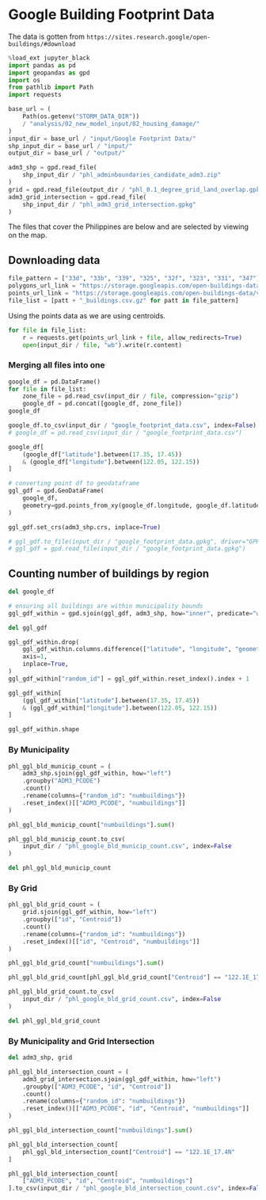 # Google Building Footprint Data

The data is gotten from `https://sites.research.google/open-buildings/#download`

```python
%load_ext jupyter_black
import pandas as pd
import geopandas as gpd
import os
from pathlib import Path
import requests
```

```python
base_url = (
    Path(os.getenv("STORM_DATA_DIR"))
    / "analysis/02_new_model_input/02_housing_damage/"
)
input_dir = base_url / "input/Google Footprint Data/"
shp_input_dir = base_url / "input/"
output_dir = base_url / "output/"
```

```python
adm3_shp = gpd.read_file(
    shp_input_dir / "phl_adminboundaries_candidate_adm3.zip"
)
grid = gpd.read_file(output_dir / "phl_0.1_degree_grid_land_overlap.gpkg")
adm3_grid_intersection = gpd.read_file(
    shp_input_dir / "phl_adm3_grid_intersection.gpkg"
)
```

The files that cover the Philippines are below
and are selected by viewing on the map.

## Downloading data

```python
file_pattern = ["33d", "33b", "339", "325", "32f", "323", "331", "347"]
polygons_url_link = "https://storage.googleapis.com/open-buildings-data/v2/polygons_s2_level_4_gzip/"
points_url_link = "https://storage.googleapis.com/open-buildings-data/v2/points_s2_level_4_gzip/"
file_list = [patt + "_buildings.csv.gz" for patt in file_pattern]
```

Using the points data as we are using centroids.

```python
for file in file_list:
    r = requests.get(points_url_link + file, allow_redirects=True)
    open(input_dir / file, "wb").write(r.content)
```

### Merging all files into one

```python
google_df = pd.DataFrame()
for file in file_list:
    zone_file = pd.read_csv(input_dir / file, compression="gzip")
    google_df = pd.concat([google_df, zone_file])
google_df
```

```python
google_df.to_csv(input_dir / "google_footprint_data.csv", index=False)
# google_df = pd.read_csv(input_dir / "google_footprint_data.csv")
```

```python
google_df[
    (google_df["latitude"].between(17.35, 17.45))
    & (google_df["longitude"].between(122.05, 122.15))
]
```

```python
# converting point df to geodataframe
ggl_gdf = gpd.GeoDataFrame(
    google_df,
    geometry=gpd.points_from_xy(google_df.longitude, google_df.latitude),
)
```

```python
ggl_gdf.set_crs(adm3_shp.crs, inplace=True)
```

```python
# ggl_gdf.to_file(input_dir / "google_footprint_data.gpkg", driver="GPKG")
# ggl_gdf = gpd.read_file(input_dir / "google_footprint_data.gpkg")
```

## Counting number of buildings by region

```python
del google_df
```

```python
# ensuring all buildings are within municipality bounds
ggl_gdf_within = gpd.sjoin(ggl_gdf, adm3_shp, how="inner", predicate="within")
```

```python
del ggl_gdf
```

```python
ggl_gdf_within.drop(
    ggl_gdf_within.columns.difference(["latitude", "longitude", "geometry"]),
    axis=1,
    inplace=True,
)
ggl_gdf_within["random_id"] = ggl_gdf_within.reset_index().index + 1
```

```python
ggl_gdf_within[
    (ggl_gdf_within["latitude"].between(17.35, 17.45))
    & (ggl_gdf_within["longitude"].between(122.05, 122.15))
]
```

```python
ggl_gdf_within.shape
```

### By Municipality

```python
phl_ggl_bld_municip_count = (
    adm3_shp.sjoin(ggl_gdf_within, how="left")
    .groupby("ADM3_PCODE")
    .count()
    .rename(columns={"random_id": "numbuildings"})
    .reset_index()[["ADM3_PCODE", "numbuildings"]]
)
```

```python
phl_ggl_bld_municip_count["numbuildings"].sum()
```

```python
phl_ggl_bld_municip_count.to_csv(
    input_dir / "phl_google_bld_municip_count.csv", index=False
)
```

```python
del phl_ggl_bld_municip_count
```

### By Grid

```python
phl_ggl_bld_grid_count = (
    grid.sjoin(ggl_gdf_within, how="left")
    .groupby(["id", "Centroid"])
    .count()
    .rename(columns={"random_id": "numbuildings"})
    .reset_index()[["id", "Centroid", "numbuildings"]]
)
```

```python
phl_ggl_bld_grid_count["numbuildings"].sum()
```

```python
phl_ggl_bld_grid_count[phl_ggl_bld_grid_count["Centroid"] == "122.1E_17.4N"]
```

```python
phl_ggl_bld_grid_count.to_csv(
    input_dir / "phl_google_bld_grid_count.csv", index=False
)
```

```python
del phl_ggl_bld_grid_count
```

### By Municipality and Grid Intersection

```python
del adm3_shp, grid
```

```python
phl_ggl_bld_intersection_count = (
    adm3_grid_intersection.sjoin(ggl_gdf_within, how="left")
    .groupby(["ADM3_PCODE", "id", "Centroid"])
    .count()
    .rename(columns={"random_id": "numbuildings"})
    .reset_index()[["ADM3_PCODE", "id", "Centroid", "numbuildings"]]
)
```

```python
phl_ggl_bld_intersection_count["numbuildings"].sum()
```

```python
phl_ggl_bld_intersection_count[
    phl_ggl_bld_intersection_count["Centroid"] == "122.1E_17.4N"
]
```

```python
phl_ggl_bld_intersection_count[
    ["ADM3_PCODE", "id", "Centroid", "numbuildings"]
].to_csv(input_dir / "phl_google_bld_intersection_count.csv", index=False)
```
